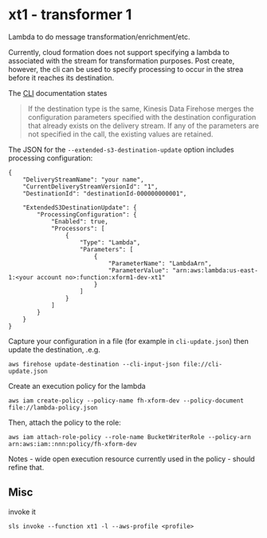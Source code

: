 # xt1 - transformer 1

Lambda to do message transformation/enrichment/etc.

Currently, cloud formation does not support specifying a lambda to associated with the stream for transformation
purposes. Post create, however, the cli can be used to specify processing to occur in the strea before it
reaches its destination.

The [CLI](https://docs.aws.amazon.com/cli/latest/reference/firehose/update-destination.html) documentation states

> If the destination type is the same, Kinesis Data Firehose merges the configuration parameters specified with the destination configuration that already exists on the delivery stream. If any of the parameters are not specified in the call, the existing values are retained.

The JSON for the `--extended-s3-destination-update` option includes processing configuration:

```console
{
    "DeliveryStreamName": "your name",
    "CurrentDeliveryStreamVersionId": "1",
    "DestinationId": "destinationId-000000000001",
   
    "ExtendedS3DestinationUpdate": {
        "ProcessingConfiguration": {
            "Enabled": true,
            "Processors": [
                {
                    "Type": "Lambda",
                    "Parameters": [
                        {
                            "ParameterName": "LambdaArn",
                            "ParameterValue": "arn:aws:lambda:us-east-1:<your account no>:function:xform1-dev-xt1"
                        }
                    ]
                }
            ]
        }
    }
}
```

Capture your configuration in a file (for example in `cli-update.json`) then update the destination, .e.g.

```console
aws firehose update-destination --cli-input-json file://cli-update.json
```

Create an execution policy for the lambda

```console
aws iam create-policy --policy-name fh-xform-dev --policy-document file://lambda-policy.json
```
Then, attach the policy to the role:

```console
aws iam attach-role-policy --role-name BucketWriterRole --policy-arn arn:aws:iam::nnn:policy/fh-xform-dev
```

Notes - wide open execution resource currently used in the policy - should refine that.

## Misc

invoke it

```console
sls invoke --function xt1 -l --aws-profile <profile>
```